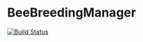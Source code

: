 BeeBreedingManager
==================
[![Build Status](https://drone.io/github.com/wisthy/BeeBreedingManager/status.png)](https://drone.io/github.com/wisthy/BeeBreedingManager/latest)
